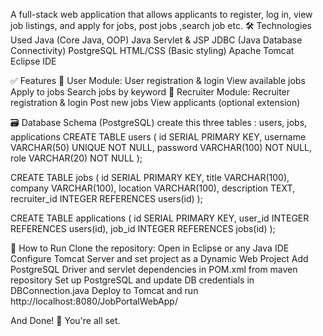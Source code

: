 A full-stack web application that allows applicants to register, log in, view job listings, and apply for jobs, post jobs ,search job etc.
🛠 Technologies Used
Java (Core Java, OOP)
Java Servlet & JSP
JDBC (Java Database Connectivity)
PostgreSQL
HTML/CSS (Basic styling)
Apache Tomcat
Eclipse IDE

✅ Features
👤 User Module:
User registration & login
View available jobs
Apply to jobs
Search jobs by keyword
👤 Recruiter Module:
Recruiter registration & login
Post new jobs
View applicants (optional extension)

🗃 Database Schema (PostgreSQL)
create this three tables : users, jobs, applications
CREATE TABLE users (
    id SERIAL PRIMARY KEY,
    username VARCHAR(50) UNIQUE NOT NULL,
    password VARCHAR(100) NOT NULL,
    role VARCHAR(20) NOT NULL
);

CREATE TABLE jobs (
    id SERIAL PRIMARY KEY,
    title VARCHAR(100),
    company VARCHAR(100),
    location VARCHAR(100),
    description TEXT,
    recruiter_id INTEGER REFERENCES users(id)
);

CREATE TABLE applications (
    id SERIAL PRIMARY KEY,
    user_id INTEGER REFERENCES users(id),
    job_id INTEGER REFERENCES jobs(id)
);

🚀 How to Run
Clone the repository:
Open in Eclipse or any Java IDE
Configure Tomcat Server and set project as a Dynamic Web Project
Add PostgreSQL Driver and servlet dependencies in POM.xml from maven repository
Set up PostgreSQL and update DB credentials in DBConnection.java
Deploy to Tomcat and run http://localhost:8080/JobPortalWebApp/

And Done! 🎉 You're all set. 

